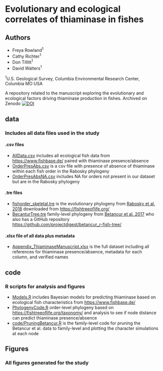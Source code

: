 # Evolutionary and ecological correlates of thiaminase in fishes

## Authors
- Freya Rowland<sup>1</sup>
- Cathy Richter<sup>1</sup>
- Don Tillitt<sup>1</sup>
- David Walters<sup>1</sup>

<sup>1</sup>U.S. Geological Survey, Columbia Environmental Research Center, Columbia MO USA

A repository related to the manuscript exploring the evolutionary and ecological factors driving thiaminase production in fishes. Archived on Zenodo [![DOI](https://zenodo.org/badge/428418093.svg)](https://zenodo.org/badge/latestdoi/428418093)

## data
### Includes all data files used in the study

#### .csv files
- [AllData.csv](<data/AllData.csv>) includes all ecological fish data from https://www.fishbase.de/ paired with thiaminase presence/absence
- [OrderPresAbs.csv](<data/OrderPresAbs.csv>) is a csv file with presence of absence of thiaminase within each fish order in the Rabosky phylogeny
- [OrderPresAbsNA.csv](<OrderPresAbsNA.csv>) includes NA for orders not present in our dataset but are in the Rabosky phylogeny

#### .tre files
- [fishorder_skeletal.tre](<data/fishorder_skeletal.tre>) is the evolutionary phylogeny from [Rabosky et al. 2018](<https://www.nature.com/articles/s41586-018-0273-1>) downloaded from <https://fishtreeoflife.org/>
- [BecanturTree.tre](<data/BecanturTree.tre>) family-level phylogeny from [Betancur et al. 2017](<https://bmcecolevol.biomedcentral.com/articles/10.1186/s12862-017-0958-3>) who also has a GitHub repository https://github.com/projectdigest/betancur_r-fish-tree/

#### .xlsx file of all data plus metadata
- [Appendix_ThiaminaseManuscript.xlsx](<data/Appendix_ThiaminaseManuscript.xlsx>) is the full dataset including all references for thiaminase presence/absence, metadata for each column, and verified names

## code
### R scripts for analysis and figures

- [Models.R](<code/Models.R>) includes Bayesian models for predicting thiaminase based on ecological fish characteristics from https://www.fishbase.de/
- [PhylogenyCode.R](<code/PhylogenyCode.R>) order-level phylogeny based on https://fishtreeoflife.org/taxonomy/ and analysis to see if node distance can predict thiaminase presence/absence
- [code/PruningBetancur.R](<code/PruningBetancur.R>) is the family-level code for pruning the Betancur et al. data to family-level and plotting the character simulations at each node

## Figures
### All figures generated for the study
